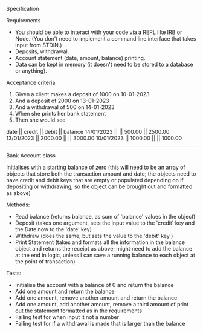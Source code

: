 Specification

Requirements

 - You should be able to interact with your code via a REPL like IRB or Node. (You don't need to implement a command line interface that takes input from STDIN.)
 - Deposits, withdrawal.
- Account statement (date, amount, balance) printing.
- Data can be kept in memory (it doesn't need to be stored to a database or anything).

Acceptance criteria

1) Given a client makes a deposit of 1000 on 10-01-2023
2) And a deposit of 2000 on 13-01-2023
3) And a withdrawal of 500 on 14-01-2023
4) When she prints her bank statement
5) Then she would see

date || credit || debit || balance
14/01/2023 || || 500.00 || 2500.00
13/01/2023 || 2000.00 || || 3000.00
10/01/2023 || 1000.00 || || 1000.00

--------

Bank Account class

Initialises with a starting balance of zero (this will need to be an array of objects that store both the transaction amount and date; the objects need to have credit and debit keys that are empty or populated depending on if depositing or withdrawing, so the object can be brought out and formatted as above)

Methods:

- Read balance (returns balance, as sum of 'balance' values in the object)
- Deposit (takes one argument, sets the input value to the 'credit' key and the Date.now to the 'date' key)
- Withdraw (does the same, but sets the value to the 'debit' key )
- Print Statement (takes and formats all the information in the balance object and returns the receipt as above; might need to add the balance at the end in logic, unless I can save a running balance to each object at the point of transaction)


Tests:

- Initialise the account with a balance of 0 and return the balance
- Add one amount and return the balance
- Add one amount, remove another amount and return the balance
- Add one amount, add another amount, remove a third amount of print out the statement formatted as in the requirements
- Failing test for when input it not a number
- Failing test for if a withdrawal is made that is larger than the balance